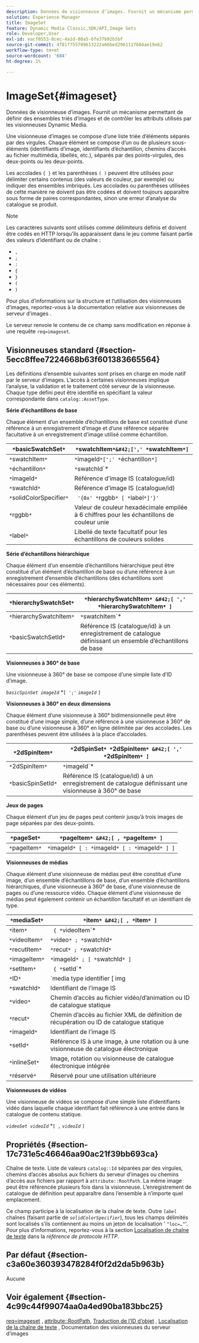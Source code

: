 ```yaml
---
description: Données de visionneuse d’images. Fournit un mécanisme permettant de définir des ensembles triés d’images et de contrôler les attributs utilisés par les visionneuses Dynamic Media.
solution: Experience Manager
title: ImageSet
feature: Dynamic Media Classic,SDK/API,Image Sets
role: Developer,User
exl-id: eacf0553-8cec-4a1d-80a5-6fe37b92b5bf
source-git-commit: 4f81f755789613222a66bed2961117604ae19e62
workflow-type: tm+mt
source-wordcount: '684'
ht-degree: 1%

---
```


# ImageSet{#imageset}

Données de visionneuse d’images. Fournit un mécanisme permettant de définir des ensembles triés d’images et de contrôler les attributs utilisés par les visionneuses Dynamic Media.

Une visionneuse d’images se compose d’une liste triée d’éléments séparés par des virgules. Chaque élément se compose d’un ou de plusieurs sous-éléments (identifiants d’image, identifiants d’échantillon, chemins d’accès au fichier multimédia, libellés, etc.), séparés par des points-virgules, des deux-points ou les deux-points.

Les accolades `{ }` et les parenthèses `( )` peuvent être utilisées pour délimiter certains contenus (des valeurs de couleur, par exemple) ou indiquer des ensembles imbriqués. Les accolades ou parenthèses utilisées de cette manière ne doivent pas être codées et doivent toujours apparaître sous forme de paires correspondantes, sinon une erreur d’analyse du catalogue se produit.

>[!NOTE]
>
>Les caractères suivants sont utilisés comme délimiteurs définis et doivent être codés en HTTP lorsqu’ils apparaissent dans le jeu comme faisant partie des valeurs d’identifiant ou de chaîne :
>
>* `,`
>* `;`
>* `:`
>* `{`
>* `}`
>* `(`
>* `)`


Pour plus d’informations sur la structure et l’utilisation des visionneuses d’images, reportez-vous à la documentation relative aux visionneuses de serveur d’images .

Le serveur renvoie le contenu de ce champ sans modification en réponse à une requête `req=imageset`.

## Visionneuses standard {#section-5ecc8ffee7224668b63f601383665564}

Les définitions d’ensemble suivantes sont prises en charge en mode natif par le serveur d’images. L’accès à certaines visionneuses implique l’analyse, la validation et le traitement côté serveur de la visionneuse. Chaque type défini peut être identifié en spécifiant la valeur correspondante dans `catalog::AssetType`.

**Série d’échantillons de base**

Chaque élément d’un ensemble d’échantillons de base est constitué d’une référence à un enregistrement d’image et d’une référence séparée facultative à un enregistrement d’image utilisé comme échantillon.

| `*`basicSwatchSet`*` | `*`swatchItem`*&#42;[',' *`swatchItem`*]` |
|---|---|
| `*`swatchItem`*` | `*`imageId`*[';' *`échantillon`*]` |
| `*`échantillon`*` | `*`swatchId`*|solidColorSpecifier` |
| `*`imageId`*` | Référence d’image IS (catalogue/id) |
| `*`swatchId`*` | Référence d’image IS (catalogue/id) |
| `*`solidColorSpecifier`*` | ` '{0x' *`rggbb`* [ *`label`*]'}'` |
| `*`rggbb`*` | Valeur de couleur hexadécimale empilée à 6 chiffres pour les échantillons de couleur unie |
| `*`label`*` | Libellé de texte facultatif pour les échantillons de couleurs solides |

**Série d’échantillons hiérarchique**

Chaque élément d’un ensemble d’échantillons hiérarchique peut être constitué d’un élément d’échantillon de base ou d’une référence à un enregistrement d’ensemble d’échantillons (des échantillons sont nécessaires pour ces éléments).

| `*`hierarchySwatchSet`*` | `*`hierarchySwatchItem`* &#42;[ ',' *`hierarchySwatchItem`* ]` |
|---|---|
| `*`hierarchySwatchItem`*` | `*`swatchItem`* | { *`basicSwatchSetId`* ';' *`swatch`* }` |
| `*`basicSwatchSetId`*` | Référence IS (catalogue/id) à un enregistrement de catalogue définissant un ensemble d’échantillons de base |

**Visionneuses à 360° de base**

Une visionneuse à 360° de base se compose d’une simple liste d’ID d’image.

*`basicSpinSet imageId`*  &#42;`[ ';'`  *`imageId`* `]`

**Visionneuses à 360° en deux dimensions**

Chaque élément d’une visionneuse à 360° bidimensionnelle peut être constitué d’une image simple, d’une référence à une visionneuse à 360° de base ou d’une visionneuse à 360° en ligne délimitée par des accolades. Les parenthèses peuvent être utilisées à la place d’accolades.

| `*`2dSpinItem`*` | `*`2dSpinSet`* *`2dSpinItem`* &#42;[ ',' *`2dSpinItem`* ]` |
|---|---|
| `*`2dSpinItem`*` | `*`imageId`* | { '{' *`basicSpinSet`* '}' } | *`basicSpinSetId`*` |
| `*`basicSpinSetId`*` | Référence IS (catalogue/id) à un enregistrement de catalogue définissant une visionneuse à 360° de base |

**Jeux de pages**

Chaque élément d’un jeu de pages peut contenir jusqu’à trois images de page séparées par des deux-points.

| `*`pageSet`*` | `*`pageItem`* &#42;[ , *`pageItem`* ]` |
|---|---|
| `*`pageItem`*` | `*`imageId`* [ : *`imageId`* [ : *`imageId`* ] ]` |

**Visionneuses de médias**

Chaque élément d’une visionneuse de médias peut être constitué d’une image, d’un ensemble d’échantillons de base, d’un ensemble d’échantillons hiérarchiques, d’une visionneuse à 360° de base, d’une visionneuse de pages ou d’une ressource vidéo. Chaque élément d’une visionneuse de médias peut également contenir un échantillon facultatif et un identifiant de type.

| `*`mediaSet`*` | `*`item`* &#42;[ , *`item`* ]` |
|---|---|
| `*`item`*` | ` { *`videoItem`* | *`recutItem`* | *`imageItem`*}} | *`setItem`* } [ ; [ *`ID`* ] [ ; [ *`réservé`* ] ] ]` |
| `*`videoItem`*` | `*`video`* ; *`swatchId`*` |
| `*`recutItem`*` | `*`recut`* ; *`swatchId`*` |
| `*`imageItem`*` | `*`imageId`* ; [ *`swatchId`* ]` |
| `*`setItem`*` | ` { *`setId`* | { '{' *`inlineSet`* '}' } } ; *`swatchId`*` |
| `*`ID`*` | `media type identifier [ img | basic | advanced_image | img | img_set | advanced_imageset | advanced_swatchset | spin | video ]` |
| `*`swatchId`*` | Identifiant de l’image IS |
| `*`video`*` | Chemin d’accès au fichier vidéo/d’animation ou ID de catalogue statique |
| `*`recut`*` | Chemin d’accès au fichier XML de définition de récupération ou ID de catalogue statique |
| `*`imageId`*` | Identifiant de l’image IS |
| `*`setId`*` | Référence IS à une image, à une rotation ou à une visionneuse de catalogue électronique |
| `*`inlineSet`*` | Image, rotation ou visionneuse de catalogue électronique intégrée |
| `*`réservé`*` | Réservé pour une utilisation ultérieure |

**Visionneuses de vidéos**

Une visionneuse de vidéos se compose d’une simple liste d’identifiants vidéo dans laquelle chaque identifiant fait référence à une entrée dans le catalogue de contenu statique.

*`videoSet videoId`*  &#42;`[ ,`  *`videoId`* `]`

## Propriétés {#section-17c731e5c46646aa90ac21f39bb693ca}

Chaîne de texte. Liste de valeurs `catalog::Id` séparées par des virgules, chemins d’accès absolus aux fichiers du serveur d’images ou chemins d’accès aux fichiers par rapport à `attribute::RootPath`. La même image peut être référencée plusieurs fois dans la visionneuse. L’enregistrement de catalogue de définition peut apparaître dans l’ensemble à n’importe quel emplacement.

Ce champ participe à la localisation de la chaîne de texte. Outre *`label`* chaînes (faisant partie de *`solidColorSpecifier`*), tous les champs délimités sont localisés s’ils contiennent au moins un jeton de localisation &#39; `^loc=…^`&#39;. Pour plus d’informations, reportez-vous à la section [Localisation de chaîne de texte](/help/aem-is-ir-api/is-api/http-ref/image-serving-api-ref/c-http-protocol-reference/c-syntax-and-features/r-text-string-localization.md) dans la *référence de protocole HTTP*.

## Par défaut {#section-c3a60e360393478284f0f2d2da5b963b}

Aucune

## Voir également {#section-4c99c44f99074aa0a4ed90ba183bbc25}

[req=imageset](/help/aem-is-ir-api/is-api/http-ref/image-serving-api-ref/c-http-protocol-reference/c-command-reference/r-req/r-req.md) , [attribute::RootPath](/help/aem-is-ir-api/is-api/image-catalog/image-serving-api-ref/c-image-catalog-reference/c-attributes-reference/r-rootpath.md), [Traduction de l’ID d’objet](/help/aem-is-ir-api/is-api/http-ref/image-serving-api-ref/c-http-protocol-reference/c-syntax-and-features/r-object-id-translation.md) , [Localisation de la chaîne de texte](/help/aem-is-ir-api/is-api/http-ref/image-serving-api-ref/c-http-protocol-reference/c-syntax-and-features/r-text-string-localization.md) , Documentation des visionneuses du serveur d’images
